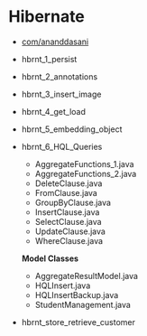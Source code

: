 # Hibernate

* [com/ananddasani](https://github.com/ananddasani/Advance-Java-Practice-Course/tree/main/Hibernate/src/main/java)
* hbrnt_1_persist
* hbrnt_2_annotations
* hbrnt_3_insert_image
* hbrnt_4_get_load
* hbrnt_5_embedding_object
* hbrnt_6_HQL_Queries
  * AggregateFunctions_1.java
  * AggregateFunctions_2.java
  * DeleteClause.java
  * FromClause.java
  * GroupByClause.java
  * InsertClause.java
  * SelectClause.java
  * UpdateClause.java
  * WhereClause.java
  
  **Model Classes**
  * AggregateResultModel.java
  * HQLInsert.java
  * HQLInsertBackup.java
  * StudentManagement.java

* hbrnt_store_retrieve_customer
